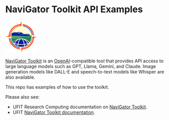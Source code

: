 # NaviGator Toolkit API Examples 

![NaviGator log](navigator.png)

 [NaviGator Toolkit](https://it.ufl.edu/ai/navigator-toolkit/) is an [OpenAI](https://platform.openai.com/docs/overview)-compatible tool that provides API access to large language models such as GPT, Llama, Gemini, and Claude. Image generation models like DALL-E and speech-to-text models like Whisper are also available.

This repo has examples of how to use the toolkit. 

Please also see:

* UFIT Research Computing documentation on [NaviGator Toolkit](https://docs.rc.ufl.edu/training/NaviGator_Toolkit/).
* UFIT [NaviGator Toolkit documentation](https://it.ufl.edu/ai/navigator-toolkit/).